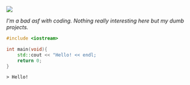 ![](https://github-readme-stats.vercel.app/api?username=gab5987&show_icons=true&theme=dracula&include_all_commits=true&count_private=true)

_I'm a bad asf with coding.
Nothing really interesting here but my dumb projects._

```C++
#include <iostream>

int main(void){
    std::cout << "Hello! << endl;
    return 0;
}
```

`> Hello!`
